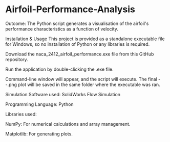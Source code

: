 # Airfoil-Performance-Analysis


Outcome:
The Python script generates a visualisation of the airfoil's performance characteristics as a function of velocity.


Installation & Usage
This project is provided as a standalone executable file for Windows, so no installation of Python or any libraries is required.

Download the naca_2412_airfoil_performance.exe file from this GitHub repository.

Run the application by double-clicking the .exe file.

Command-line window will appear, and the script will execute. The final --.png plot will be saved in the same folder where the executable was ran.


Simulation Software used: SolidWorks Flow Simulation

Programming Language: Python 

Libraries used:

NumPy: For numerical calculations and array management.

Matplotlib: For generating plots.